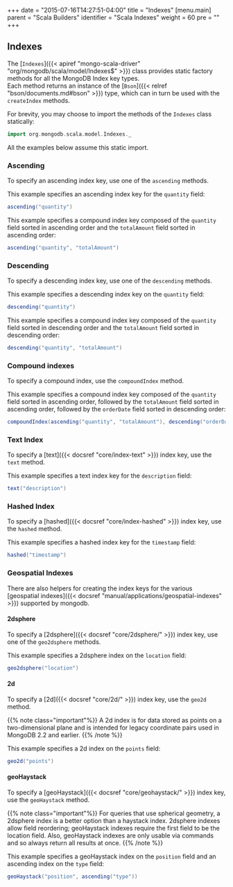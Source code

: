 +++
date = "2015-07-16T14:27:51-04:00"
title = "Indexes"
[menu.main]
  parent = "Scala Builders"
  identifier = "Scala Indexes"
  weight = 60
  pre = "<i class='fa'></i>"
+++

## Indexes

The [`Indexes`]({{< apiref "mongo-scala-driver" "org/mongodb/scala/model/Indexes$" >}}) class provides static factory methods for all the MongoDB Index key types.  
Each method returns an instance of the [`Bson`]({{< relref "bson/documents.md#bson" >}}) type, which can in turn be used with the `createIndex`
methods.

For brevity, you may choose to import the methods of the `Indexes` class statically:

```scala
import org.mongodb.scala.model.Indexes._
```
  
All the examples below assume this static import.

### Ascending

To specify an ascending index key, use one of the `ascending` methods.

This example specifies an ascending index key for the `quantity` field:

```scala
ascending("quantity")
```

This example specifies a compound index key composed of the `quantity` field sorted in ascending order and the `totalAmount` field
sorted in ascending order:

```scala
ascending("quantity", "totalAmount") 
```

### Descending

To specify a descending index key, use one of the `descending` methods.

This example specifies a descending index key on the `quantity` field:

```scala
descending("quantity")
```

This example specifies a compound index key composed of the `quantity` field sorted in descending order and the `totalAmount` field
sorted in descending order:


```scala
descending("quantity", "totalAmount") 
```

### Compound indexes

To specify a compound index, use the `compoundIndex` method.

This example specifies a compound index key composed of the `quantity` field sorted in ascending order, followed by the `totalAmount` field
sorted in ascending order, followed by the `orderDate` field sorted in descending order:

```scala
compoundIndex(ascending("quantity", "totalAmount"), descending("orderDate"))
```

### Text Index

To specify a [text]({{< docsref "core/index-text" >}}) index key, use the `text` method.

This example specifies a text index key for the `description` field:

```scala
text("description")
```

### Hashed Index

To specify a [hashed]({{< docsref "core/index-hashed" >}}) index key, use the `hashed` method.

This example specifies a hashed index key for the `timestamp` field:

```scala
hashed("timestamp")
```

### Geospatial Indexes

There are also helpers for creating the index keys for the various [geospatial indexes]({{< docsref "manual/applications/geospatial-indexes" >}})
supported by mongodb.

#### 2dsphere

To specify a [2dsphere]({{< docsref "core/2dsphere/" >}}) index key, use one of the `geo2dsphere` methods.


This example specifies a 2dsphere index on the `location` field:

```scala
geo2dsphere("location")
```

#### 2d

To specify a [2d]({{< docsref "core/2d/" >}}) index key, use the `geo2d` method.

{{% note class="important"%}}
A 2d index is for data stored as points on a two-dimensional plane and is intended for legacy coordinate pairs used in MongoDB 2.2 and earlier.
{{% /note %}}

This example specifies a 2d index on the `points` field:

```scala
geo2d("points")
```


#### geoHaystack

To specify a [geoHaystack]({{< docsref "core/geohaystack/" >}}) index key, use the `geoHaystack` method.

{{% note class="important"%}}
For queries that use spherical geometry, a 2dsphere index is a better option than a haystack index. 2dsphere indexes allow field reordering; 
geoHaystack indexes require the first field to be the location field. Also, geoHaystack indexes are only usable via commands and so always 
return all results at once.
{{% /note %}}

This example specifies a geoHaystack index on the `position` field and an ascending index on the `type` field:

```scala
geoHaystack("position", ascending("type"))
```
